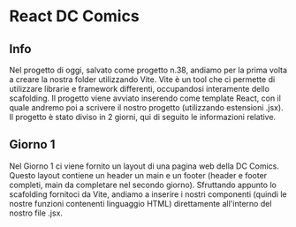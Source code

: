 # React DC Comics

## Info

Nel progetto di oggi, salvato come progetto n.38, andiamo per la prima volta a creare la nostra folder utilizzando Vite. Vite è un tool che ci permette di utilizzare librarie e framework differenti, occupandosi interamente dello scafolding. Il progetto viene avviato inserendo come template React, con il quale andremo poi a scrivere il nostro progetto (utilizzando estensioni .jsx). Il progetto è stato diviso in 2 giorni, qui di seguito le informazioni relative.

## Giorno 1

Nel Giorno 1 ci viene fornito un layout di una pagina web della DC Comics. Questo layout contiene un header un main e un footer (header e footer completi, main da completare nel secondo giorno). Sfruttando appunto lo scafolding fornitoci da Vite, andiamo a inserire i nostri componenti (quindi le nostre funzioni contenenti linguaggio HTML) direttamente all'interno del nostro file .jsx.

